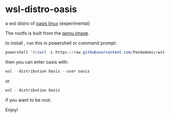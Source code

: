 # wsl-distro-oasis

a wsl distro of [oasis linux](https://github.com/oasislinux/oasis) (experimental)

The rootfs is built from the [qemu image](https://github.com/oasislinux/build-qemu).

to install , run this in powershell or command prompt:

```powershell
powershell "$(curl -L https://raw.githubusercontent.com/Pandademic/wsl-distro-oasis/main/install.ps1)"
```

then you can enter oasis with:
```powershell
wsl --distribution Oasis --user oasis 
```

or 

```powershell
wsl --distribution Oasis
```

if you want to be root.

Enjoy!
